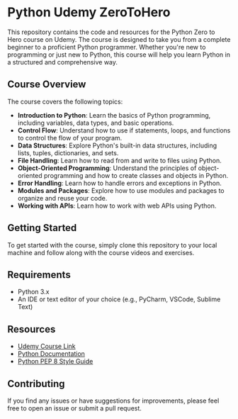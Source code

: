 # Python Udemy ZeroToHero

This repository contains the code and resources for the Python Zero to Hero course on Udemy. The course is designed to take you from a complete beginner to a proficient Python programmer. Whether you're new to programming or just new to Python, this course will help you learn Python in a structured and comprehensive way.

## Course Overview

The course covers the following topics:

- **Introduction to Python**: Learn the basics of Python programming, including variables, data types, and basic operations.
- **Control Flow**: Understand how to use if statements, loops, and functions to control the flow of your program.
- **Data Structures**: Explore Python's built-in data structures, including lists, tuples, dictionaries, and sets.
- **File Handling**: Learn how to read from and write to files using Python.
- **Object-Oriented Programming**: Understand the principles of object-oriented programming and how to create classes and objects in Python.
- **Error Handling**: Learn how to handle errors and exceptions in Python.
- **Modules and Packages**: Explore how to use modules and packages to organize and reuse your code.
- **Working with APIs**: Learn how to work with web APIs using Python.

## Getting Started

To get started with the course, simply clone this repository to your local machine and follow along with the course videos and exercises.

## Requirements

- Python 3.x
- An IDE or text editor of your choice (e.g., PyCharm, VSCode, Sublime Text)

## Resources

- [Udemy Course Link](https://www.udemy.com/course/complete-python-bootcamp/?couponCode=KEEPLEARNING)
- [Python Documentation](https://docs.python.org/3/)
- [Python PEP 8 Style Guide](https://www.python.org/dev/peps/pep-0008/)

## Contributing

If you find any issues or have suggestions for improvements, please feel free to open an issue or submit a pull request.
